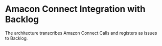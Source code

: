 # Amacon Connect Integration with Backlog

The architecture transcribes Amazon Connect Calls and registers as issues to Backlog.
